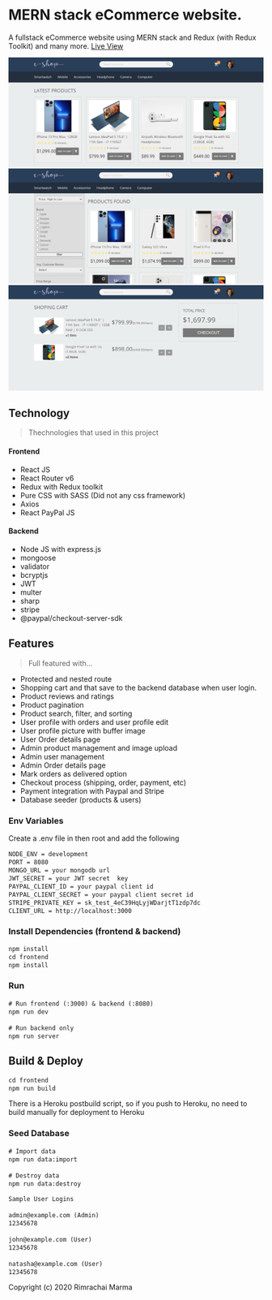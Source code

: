 # MERN stack eCommerce website.
A fullstack eCommerce website using MERN stack and Redux (with Redux Toolkit) and many more.
[Live View](https://eshop-app-mern-stack.herokuapp.com/)

![screenshot 1](https://github.com/rimrachai-marma/mern_stack-eshop/blob/main/uploads/image-1655908448291.PNG)
![screenshot 2](https://github.com/rimrachai-marma/mern_stack-eshop/blob/main/uploads/image-1655908460139.PNG)
![screenshot 3](https://github.com/rimrachai-marma/mern_stack-eshop/blob/main/uploads/image-1655908469615.PNG)


## Technology

> Thechnologies that used in this project
#### Frontend
- React JS
- React Router v6
- Redux with Redux toolkit
- Pure CSS with SASS (Did not any css framework)
- Axios
- React PayPal JS
#### Backend
- Node JS with express.js
- mongoose
- validator
- bcryptjs
- JWT
- multer
- sharp
- stripe
- @paypal/checkout-server-sdk

## Features

> Full featured with...
- Protected and nested route 
- Shopping cart and that save to the backend database when user login.
- Product reviews and ratings
- Product pagination
- Product search, filter, and sorting
- User profile with orders and user profile edit
- User profile picture with buffer image
- User Order details page
- Admin product management and image upload
- Admin user management
- Admin Order details page
- Mark orders as delivered option
- Checkout process (shipping, order, payment, etc)
- Payment integration with Paypal and Stripe
- Database seeder (products & users)


### Env Variables

Create a .env file in then root and add the following

```
NODE_ENV = development
PORT = 8080
MONGO_URL = your mongodb url
JWT_SECRET = your JWT secret  key
PAYPAL_CLIENT_ID = your paypal client id
PAYPAL_CLIENT_SECRET = your paypal client secret id
STRIPE_PRIVATE_KEY = sk_test_4eC39HqLyjWDarjtT1zdp7dc
CLIENT_URL = http://localhost:3000
```

### Install Dependencies (frontend & backend)

```
npm install
cd frontend
npm install
```

### Run

```
# Run frontend (:3000) & backend (:8080)
npm run dev

# Run backend only
npm run server
```

## Build & Deploy

```
cd frontend
npm run build
```

There is a Heroku postbuild script, so if you push to Heroku, no need to build manually for deployment to Heroku

### Seed Database

```
# Import data
npm run data:import

# Destroy data
npm run data:destroy
```

```
Sample User Logins

admin@example.com (Admin)
12345678

john@example.com (User)
12345678

natasha@example.com (User)
12345678
```


Copyright (c) 2020 Rimrachai Marma
